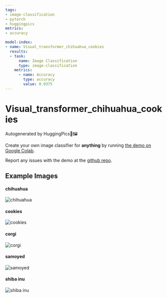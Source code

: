```yaml
---
tags:
- image-classification
- pytorch
- huggingpics
metrics:
- accuracy

model-index:
- name: Visual_transformer_chihuahua_cookies
  results:
  - task:
      name: Image Classification
      type: image-classification
    metrics:
      - name: Accuracy
        type: accuracy
        value: 0.9375
---
```


# Visual_transformer_chihuahua_cookies


Autogenerated by HuggingPics🤗🖼️

Create your own image classifier for **anything** by running [the demo on Google Colab](https://colab.research.google.com/github/nateraw/huggingpics/blob/main/HuggingPics.ipynb).

Report any issues with the demo at the [github repo](https://github.com/nateraw/huggingpics).


## Example Images


#### chihuahua

![chihuahua](images/chihuahua.jpg)

#### cookies

![cookies](images/cookies.jpg)

#### corgi

![corgi](images/corgi.jpg)

#### samoyed

![samoyed](images/samoyed.jpg)

#### shiba inu

![shiba inu](images/shiba_inu.jpg)